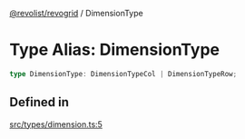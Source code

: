 [@revolist/revogrid](README.md) / DimensionType

# Type Alias: DimensionType

```ts
type DimensionType: DimensionTypeCol | DimensionTypeRow;
```

## Defined in

[src/types/dimension.ts:5](https://github.com/revolist/revogrid/blob/b6cbd022f95d7e046d6bc88abeaf01a3bc067577/src/types/dimension.ts#L5)
